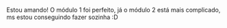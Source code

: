 Estou amando! O módulo 1 foi perfeito, já o módulo 2 está mais complicado, ms estou conseguindo fazer sozinha :D